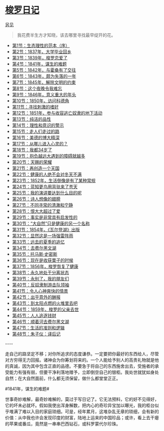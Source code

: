 <link href="../css/style.css" rel="stylesheet" type="text/css" />

<!--link href="https://media3.tadu.com/wap2_dubbo_static//prod/css/style-65f8b8f0dd.css" rel="stylesheet" type="text/css"/-->

<!--link href="../css/style-65f8b8f0dd.css" rel="stylesheet" type="text/css"/-->

<!--link href="https://media3.tadu.com/wap2_dubbo_static//prod/css/catalog-63e904dc10.css" rel="stylesheet" type="text/css"/-->

# [梭罗日记](http://m.tadu.com/book/catalog/1424?partId=42236)

<span class="r">[另见](http://m.99csw.com/book/508/index.html)

> <span class="wavy">我花费半生方才知晓，该去哪里寻找最早绽开的花。


<div class="dir">

+ [第1节：生态理性的范本（序）](http://m.99csw.com/book/508/16577.html)
+ [第2节：1837年，大学毕业回乡](http://m.99csw.com/book/508/16578.html)
+ [第3节：1839年，梭罗恋爱了](http://m.99csw.com/book/508/16579.html)
+ [第4节：1841年，谋生的难题](http://m.99csw.com/book/508/16580.html)
+ [第5节：1842年，与霍桑有了交往](http://m.99csw.com/book/508/16581.html)
+ [第6节：1843年，颇为失落的一年](http://m.99csw.com/book/508/16582.html)
+ [第7节：1845年，解除文明的约束](http://m.99csw.com/book/508/16583.html)
+ [第8节：这个夜晚令我难忘](http://m.99csw.com/book/508/16584.html)
+ [第9节：1846年，意义重大的年头](http://m.99csw.com/book/508/16585.html)
+ [第10节：1850年，访问科德角](http://m.99csw.com/book/508/16586.html)
+ [第11节：寻找刺激的嗜好](http://m.99csw.com/book/508/16587.html)
+ [第12节：1851年，参与收容逃亡奴隶的地下活动](http://m.99csw.com/book/508/16588.html)
+ [第13节：纯洁的品性](http://m.99csw.com/book/508/16589.html)
+ [第14节：理性和意识的警示](http://m.99csw.com/book/508/16590.html)
+ [第15节：走人们走过的路](http://m.99csw.com/book/508/16591.html)
+ [第16节：美德的博大精深](http://m.99csw.com/book/508/16592.html)
+ [第17节：从哪儿进入心灵的？](http://m.99csw.com/book/508/16593.html)
+ [第18节：我都34岁了](http://m.99csw.com/book/508/16594.html)
+ [第19节：抱负越远大遇到的障碍就越多](http://m.99csw.com/book/508/16595.html)
+ [第20节：天赐的荣耀](http://m.99csw.com/book/508/16596.html)
+ [第21节：再创造一个天国](http://m.99csw.com/book/508/16597.html)
+ [第22节：健康的人绝不会对冬天不满](http://m.99csw.com/book/508/16598.html)
+ [第23节：1852年，生活倒像是有了某种常规](http://m.99csw.com/book/508/16599.html)
+ [第24节：蓝知更鸟用背驮来了苍天](http://m.99csw.com/book/508/16600.html)
+ [第25节：我的演讲要达到什么目的呢](http://m.99csw.com/book/508/16601.html)
+ [第26节：诗人想像的翅膀](http://m.99csw.com/book/508/16602.html)
+ [第27节：不同寻常的清澈和宁静](http://m.99csw.com/book/508/16603.html)
+ [第28节：恨大大超过了爱](http://m.99csw.com/book/508/16604.html)
+ [第29节：事实是非常具有启发性的](http://m.99csw.com/book/508/16605.html)
+ [第30节：“大自然”只是健康的另一个名称](http://m.99csw.com/book/508/16606.html)
+ [第31节：1854年，《瓦尔登湖》出版](http://m.99csw.com/book/508/16607.html)
+ [第32节：显然这是一场强雷阵雨](http://m.99csw.com/book/508/16608.html)
+ [第33节：远去的夏季的追忆](http://m.99csw.com/book/508/16609.html)
+ [第34节：去费尔黑文湖](http://m.99csw.com/book/508/16610.html)
+ [第35节：托马斯·史密斯](http://m.99csw.com/book/508/16611.html)
+ [第36节：现在是收获栗子的时候](http://m.99csw.com/book/508/16612.html)
+ [第37节：1856年，梭罗恢复了健康](http://m.99csw.com/book/508/16613.html)
+ [第38节：永久地处于分离状态](http://m.99csw.com/book/508/16614.html)
+ [第39节：永别了，我的朋友们](http://m.99csw.com/book/508/16615.html)
+ [第40节：反奴隶制游击队领袖](http://m.99csw.com/book/508/16616.html)
+ [第41节：令人心神爽快的情景](http://m.99csw.com/book/508/16617.html)
+ [第42节：出乎意外的酬报](http://m.99csw.com/book/508/16618.html)
+ [第43节：到太阳点燃的火堆里去吧](http://m.99csw.com/book/508/16619.html)
+ [第44节：1859年，梭罗的父亲去世](http://m.99csw.com/book/508/16620.html)
+ [第45节：人人追逐钱财](http://m.99csw.com/book/508/16621.html)
+ [第46节：顺着河去费尔黑文湖](http://m.99csw.com/book/508/16622.html)
+ [第47节：生活的准则和逻辑](http://m.99csw.com/book/508/16623.html)
+ [第48节：朱子仪：译后记](http://m.99csw.com/book/508/16624.html)

</div>

<span class="r"> ----

<!--div class="dir">

+ [第1节:　生态理性的范本（序）](http://m.tadu.com/book/1424/42235)
+ [第2节:　1837年，大学毕业回乡](http://m.tadu.com/book/1424/42236)
+ [第3节:　1839年，梭罗恋爱了](http://m.tadu.com/book/1424/42237)
+ [第4节:　1841年，谋生的难题](http://m.tadu.com/book/1424/42238)
+ [第5节:　1842年，与霍桑有了交往](http://m.tadu.com/book/1424/42239)
+ [第6节:　1843年，颇为失落的一年](http://m.tadu.com/book/1424/42240)
+ [第7节:　1845年，解除文明的约束](http://m.tadu.com/book/1424/42241)
+ [第8节:　这个夜晚令我难忘](http://m.tadu.com/book/1424/42242)
+ [第9节:　1846年，意义重大的年头](http://m.tadu.com/book/1424/42243)
+ [第10节:　1850年，访问科德角](http://m.tadu.com/book/1424/42244)
+ [第11节:　寻找刺激的嗜好](http://m.tadu.com/book/1424/42245)
+ [第12节:　1851年，参与收容逃亡奴隶的地下活动](http://m.tadu.com/book/1424/42246)
+ [第13节:　纯洁的品性](http://m.tadu.com/book/1424/42247)
+ [第14节:　理性和意识的警示](http://m.tadu.com/book/1424/42248)
+ [第15节:　走人们走过的路](http://m.tadu.com/book/1424/42249)
+ [第16节:　美德的博大精深](http://m.tadu.com/book/1424/42250)
+ [第17节:　从哪儿进入心灵的？](http://m.tadu.com/book/1424/42251)
+ [第18节:　我都34岁了](http://m.tadu.com/book/1424/42252)
+ [第19节:　抱负越远大遇到的障碍就越多](http://m.tadu.com/book/1424/42253)
+ [第20节:　天赐的荣耀](http://m.tadu.com/book/1424/42254)
+ [第21节:　再创造一个天国](http://m.tadu.com/book/1424/42255)
+ [第22节:　健康的人绝不会对冬天不满](http://m.tadu.com/book/1424/42256)
+ [第23节:　1852年，生活倒像是有了某种常规](http://m.tadu.com/book/1424/42257)
+ [第24节:　蓝知更鸟用背驮来了苍天](http://m.tadu.com/book/1424/42258)
+ [第25节:　我的演讲要达到什么目的呢](http://m.tadu.com/book/1424/42259)
+ [第26节:　诗人想像的翅膀](http://m.tadu.com/book/1424/42260)
+ [第27节:　不同寻常的清澈和宁静](http://m.tadu.com/book/1424/42261)
+ [第28节:　恨大大超过了爱](http://m.tadu.com/book/1424/42262)
+ [第29节:　事实是非常具有启发性的](http://m.tadu.com/book/1424/42263)
+ [第30节:　“大自然”只是健康的另一个名称](http://m.tadu.com/book/1424/42264)
+ [第31节:　1854年，《瓦尔登湖》出版](http://m.tadu.com/book/1424/42265)
+ [第32节:　显然这是一场强雷阵雨](http://m.tadu.com/book/1424/42266)
+ [第33节:　远去的夏季的追忆](http://m.tadu.com/book/1424/42267)
+ [第34节:　去费尔黑文湖](http://m.tadu.com/book/1424/42268)
+ [第35节:　托马斯·史密斯](http://m.tadu.com/book/1424/42269)
+ [第36节:　现在是收获栗子的时候](http://m.tadu.com/book/1424/42270)
+ [第37节:　1856年，梭罗恢复了健康](http://m.tadu.com/book/1424/42271)
+ [第38节:　永久地处于分离状态](http://m.tadu.com/book/1424/42272)
+ [第39节:　永别了，我的朋友们](http://m.tadu.com/book/1424/42273)
+ [第40节:　反奴隶制游击队领袖](http://m.tadu.com/book/1424/42274)
+ [第40节:　反奴隶制游击队领袖](http://m.tadu.com/book/1424/42275)
+ [第41节:　令人心神爽快的情景](http://m.tadu.com/book/1424/42275)
+ [第42节:　出乎意外的酬报](http://m.tadu.com/book/1424/42276)
+ [第43节:　到太阳点燃的火堆里去吧](http://m.tadu.com/book/1424/42277)
+ [第44节:　1859年，梭罗的父亲去世](http://m.tadu.com/book/1424/42278)
+ [第45节:　人人追逐钱财](http://m.tadu.com/book/1424/42279)
+ [第46节:　顺着河去费尔黑文湖](http://m.tadu.com/book/1424/42280)
+ [第47节:　生活的准则和逻辑](http://m.tadu.com/book/1424/42281)
+ [第48节:　朱子仪:　译后记](http://m.tadu.com/book/1424/42282)

</div>

<span class="r">---->

<div class="p">

<span class="wavy">走自己的路坚定不移；对你所追求的态度谦恭。一定要把你最好的东西给人，尽管对方穷得无力回报。诸神会为你筹划将来的。一个人能给予别人的高贵礼物就是他的真诚，因为其中包含正直的品德。不要急于将自己的东西施舍出去，受施者的承受能力有强有弱，但要干净利落地赠予，立即倒空自己的银柜。我处世就犹如身处自然；在大自然面前，什么都无须保留，做什么都堂堂正正。

<span class="r">#1841年，谋生的难题#

<span class="wavy">世事奇妙难解，最奇妙难解的，莫过于写日记了。它无法预料，它的好不见得好，它的坏未必就坏。假如我使出浑身解数，把内心的奇珍异宝加以曝光，我的柜台似乎堆满了难以入目的家庭琐细。可是，经年累月，这堆杂乱无章的琐细，会有新的价值：从中我也许会发现印度的财富，陆地上运来的中国珍品；或许，看上去干瘪的苹果或番瓜，竟然是一串串巴西钻石，或科罗蒙代尔珍珠。

